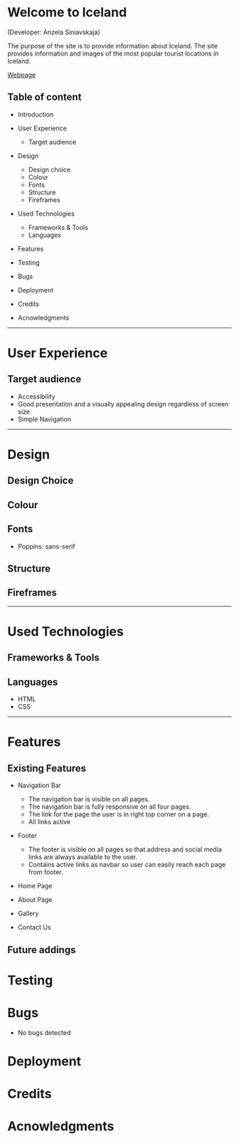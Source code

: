 # Welcome to Iceland

(Developer: Anzela Siniavskaja)

 The purpose of the site is to provide information about Iceland. The site provides information and images of the most popular tourist locations in Iceland.

 [Webpage](https://angela-sin.github.io/PROJECT1/)

 ## Table of content

* Introduction
* User Experience 
  * Target audience
* Design 
  * Design choice
  * Colour
  * Fonts
  * Structure
  * Fireframes
* Used Technologies
  * Frameworks & Tools
  * Languages
* Features
 
* Testing
* Bugs
* Deployment
* Credits
* Acnowledgments
 ___

 # User Experience

 ## Target audience
 * Accessibility
 * Good presentation and a visually appealing design regardless of screen size
 * Simple Navigation 
  ___

# Design

## Design Choice

## Colour

## Fonts
 * Poppins: sans-serif

## Structure

## Fireframes
___

# Used Technologies

##  Frameworks & Tools

## Languages
  * HTML
  * CSS
___

# Features
  ## Existing Features
  
   * Navigation Bar
      * The navigation bar is visible on all pages.
      * The navigation bar is fully responsive on all four pages.
      * The link for the page the user is in right top corner on a page.
      * All links active
        
   * Footer
      * The footer is visible on all pages so that address and social media links are always available to the user.
      * Contains active links as navbar so user can easily reach each page from footer.
        ![]()

   * Home Page
   * About Page
   * Gallery
   * Contact Us
     
  ## Future addings
# Testing
# Bugs
  * No bugs detected
# Deployment
# Credits
# Acnowledgments

